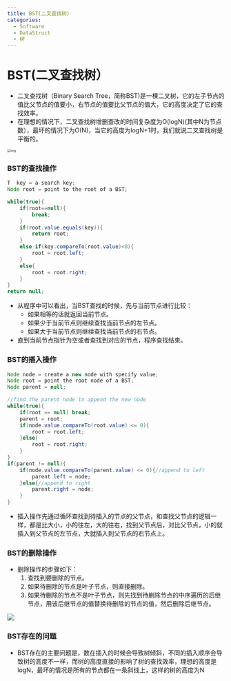 ```yaml
---
title: BST(二叉查找树）
categories:
  - Software
  - DataStruct
  - 树
---
```

# BST(二叉查找树）

- 二叉查找树（Binary Search Tree，简称BST)是一棵二叉树，它的左子节点的值比父节点的值要小，右节点的值要比父节点的值大，它的高度决定了它的查找效率。
- 在理想的情况下，二叉查找树增删查改的时间复杂度为O(logN)(其中N为节点数），最坏的情况下为O(N)，当它的高度为logN+1时，我们就说二叉查找树是平衡的。

<img src="https://raw.githubusercontent.com/LuShan123888/Files/main/Pictures/af3502319d2a56536b54a02f973a7534112150.png%25401078w_600h_80q" alt="img" style="zoom:50%;" />

### BST的查找操作

```java
T  key = a search key;
Node root = point to the root of a BST;

while(true){
    if(root==null){
        break;
    }
    if(root.value.equals(key)){
        return root;
    }
    else if(key.compareTo(root.value)<0){
        root = root.left;
    }
    else{
        root = root.right;
    }
}
return null;
```

- 从程序中可以看出，当BST查找的时候，先与当前节点进行比较：
    - 如果相等的话就返回当前节点。
    - 如果少于当前节点则继续查找当前节点的左节点。
    - 如果大于当前节点则继续查找当前节点的右节点。
- 直到当前节点指针为空或者查找到对应的节点，程序查找结束。

### BST的插入操作

```java
Node node = create a new node with specify value;
Node root = point the root node of a BST;
Node parent = null;

//find the parent node to append the new node
while(true){
    if(root == null) break;
    parent = root;
    if(node.value.compareTo(root.value) <= 0){
        root = root.left;
    }else{
        root = root.right;
    }
}
if(parent != null){
    if(node.value.compareTo(parent.value) <= 0){//append to left
        parent.left = node;
    }else{//append to right
        parent.right = node;
    }
}
```

- 插入操作先通过循环查找到待插入的节点的父节点，和查找父节点的逻辑一样，都是比大小，小的往左，大的往右，找到父节点后，对比父节点，小的就插入到父节点的左节点，大就插入到父节点的右节点上。

### BST的删除操作

- 删除操作的步骤如下：
    1. 查找到要删除的节点。
    2. 如果待删除的节点是叶子节点，则直接删除。
    3. 如果待删除的节点不是叶子节点，则先找到待删除节点的中序遍历的后继节点，用该后继节点的值替换待删除的节点的值，然后删除后继节点。

![](https://raw.githubusercontent.com/LuShan123888/Files/main/Pictures/adf35d4ba9207ade1ddd80d0f2ab11b598210.png%2540676w_322h_80q)

### BST存在的问题

- BST存在的主要问题是，数在插入的时候会导致树倾斜，不同的插入顺序会导致树的高度不一样，而树的高度直接的影响了树的查找效率，理想的高度是logN，最坏的情况是所有的节点都在一条斜线上，这样的树的高度为N